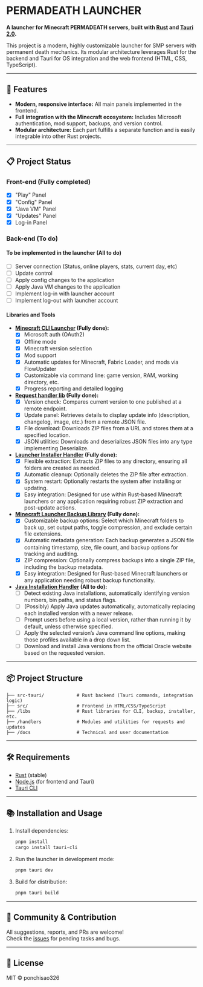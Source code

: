 # PERMADEATH LAUNCHER

**A launcher for Minecraft PERMADEATH servers, built with [Rust](https://www.rust-lang.org/) and [Tauri 2.0](https://tauri.app/).**

This project is a modern, highly customizable launcher for SMP servers with permanent death mechanics. Its modular architecture leverages Rust for the backend and Tauri for OS integration and the web frontend (HTML, CSS, TypeScript).

---

## 🚀 Features

- **Modern, responsive interface:** All main panels implemented in the frontend.
- **Full integration with the Minecraft ecosystem:** Includes Microsoft authentication, mod support, backups, and version control.
- **Modular architecture:** Each part fulfills a separate function and is easily integrable into other Rust projects.

---

## 📋 Project Status

### Front-end (Fully completed)
- [x] "Play" Panel
- [x] "Config" Panel
- [x] "Java VM" Panel
- [x] "Updates" Panel
- [x] Log-in Panel

### Back-end (To do)

#### To be implemented in the launcher (All to do)
- [ ] Server connection (Status, online players, stats, current day, etc)
- [ ] Update control
- [ ] Apply config changes to the application
- [ ] Apply Java VM changes to the application
- [ ] Implement log-in with launcher account
- [ ] Implement log-out with launcher account

#### Libraries and Tools

- **[Minecraft CLI Launcher](https://github.com/ponchisao326/Minecraft-Launcher-CLI) (Fully done):**
    - [x] Microsoft auth (OAuth2)
    - [x] Offline mode
    - [x] Minecraft version selection
    - [x] Mod support
    - [x] Automatic updates for Minecraft, Fabric Loader, and mods via FlowUpdater
    - [x] Customizable via command line: game version, RAM, working directory, etc.
    - [x] Progress reporting and detailed logging

- **[Request handler lib](https://github.com/ponchisao326/launcher-request-handler) (Fully done):**
    - [x] Version check: Compares current version to one published at a remote endpoint.
    - [x] Update panel: Retrieves details to display update info (description, changelog, image, etc.) from a remote JSON file.
    - [x] File download: Downloads ZIP files from a URL and stores them at a specified location.
    - [x] JSON utilities: Downloads and deserializes JSON files into any type implementing Deserialize.

- **[Launcher Installer Handler](https://github.com/ponchisao326/launcher-installer-handler) (Fully done):**
    - [x] Flexible extraction: Extracts ZIP files to any directory, ensuring all folders are created as needed.
    - [x] Automatic cleanup: Optionally deletes the ZIP file after extraction.
    - [x] System restart: Optionally restarts the system after installing or updating.
    - [x] Easy integration: Designed for use within Rust-based Minecraft launchers or any application requiring robust ZIP extraction and post-update actions.

- **[Minecraft Launcher Backup Library](https://github.com/ponchisao326/launcher-minecraft-handler) (Fully done):**
    - [x] Customizable backup options: Select which Minecraft folders to back up, set output paths, toggle compression, and exclude certain file extensions.
    - [x] Automatic metadata generation: Each backup generates a JSON file containing timestamp, size, file count, and backup options for tracking and auditing.
    - [x] ZIP compression: Optionally compress backups into a single ZIP file, including the backup metadata.
    - [x] Easy integration: Designed for Rust-based Minecraft launchers or any application needing robust backup functionality.

- **[Java Installation Handler]() (All to do):**
    - [ ] Detect existing Java installations, automatically identifying version numbers, bin paths, and status flags.
    - [ ] (Possibly) Apply Java updates automatically, automatically replacing each installed version with a newer release.
    - [ ] Prompt users before using a local version, rather than running it by default, unless otherwise specified.
    - [ ] Apply the selected version’s Java command line options, making those profiles available in a drop down list.
    - [ ] Download and install Java versions from the official Oracle website based on the requested version.

---

## 📦 Project Structure

```
├── src-tauri/            # Rust backend (Tauri commands, integration logic)
├── src/                  # Frontend in HTML/CSS/TypeScript
├── /libs                 # Rust libraries for CLI, backup, installer, etc.
├── /handlers             # Modules and utilities for requests and updates
├── /docs                 # Technical and user documentation
```

---

## 🛠️ Requirements

- [Rust](https://www.rust-lang.org/tools/install) (stable)
- [Node.js](https://nodejs.org/) (for frontend and Tauri)
- [Tauri CLI](https://tauri.app/)

---

## 📚 Installation and Usage

1. Install dependencies:
   ```bash
   pnpm install
   cargo install tauri-cli
   ```

2. Run the launcher in development mode:
   ```bash
   pnpm tauri dev
   ```

3. Build for distribution:
   ```bash
   pnpm tauri build
   ```

---

## 💬 Community & Contribution

All suggestions, reports, and PRs are welcome!  
Check the [issues](https://github.com/ponchisao326/PERMADEATH-LAUNCHER/issues) for pending tasks and bugs.

---

## 📝 License

MIT © ponchisao326
